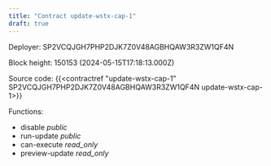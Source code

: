 ```yaml
---
title: "Contract update-wstx-cap-1"
draft: true
---
```

Deployer: SP2VCQJGH7PHP2DJK7Z0V48AGBHQAW3R3ZW1QF4N


 



Block height: 150153 (2024-05-15T17:18:13.000Z)

Source code: {{<contractref "update-wstx-cap-1" SP2VCQJGH7PHP2DJK7Z0V48AGBHQAW3R3ZW1QF4N update-wstx-cap-1>}}

Functions:

* disable _public_
* run-update _public_
* can-execute _read_only_
* preview-update _read_only_
